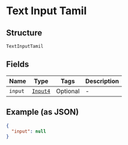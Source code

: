 
# Text Input Tamil

## Structure

`TextInputTamil`

## Fields

| Name | Type | Tags | Description |
|  --- | --- | --- | --- |
| `input` | [`Input4`](/fl-python/doc/models/input-4.md) | Optional | - |

## Example (as JSON)

```json
{
  "input": null
}
```

